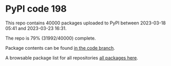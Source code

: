 # PyPI code 198

This repo contains 40000 packages uploaded to PyPI between 
2023-03-18 05:41 and 2023-03-23 16:31.

The repo is 79% (31992/40000) complete.

Package contents can be found [in the code branch](https://github.com/pypi-data/pypi-mirror-198/tree/code/packages).

A browsable package list for all repositories [all packages here](https://pypi-data.github.io/website/repositories/pypi-mirror-198).


